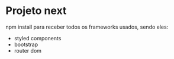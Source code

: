 # Projeto next

npm install para receber todos os frameworks usados, sendo eles:
- styled components
- bootstrap
- router dom